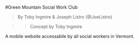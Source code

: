 #Green Mountain Social Work Club

> By Toby Ingmire & Joseph Listro (@JoeListro)

>> Concept by Toby Ingmire

A mobile website accessabile by all social workers in Vermont.
